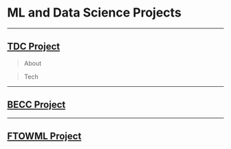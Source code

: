 # ML and Data Science Projects
___

## [TDC Project](https://github.com/Mregojos/TDC-Project)
> About

> Tech

___

## [BECC Project](https://github.com/Mregojos/BECC-Project)

___

## [FTOWML Project](https://github.com/Mregojos/FTOWML-Project)
